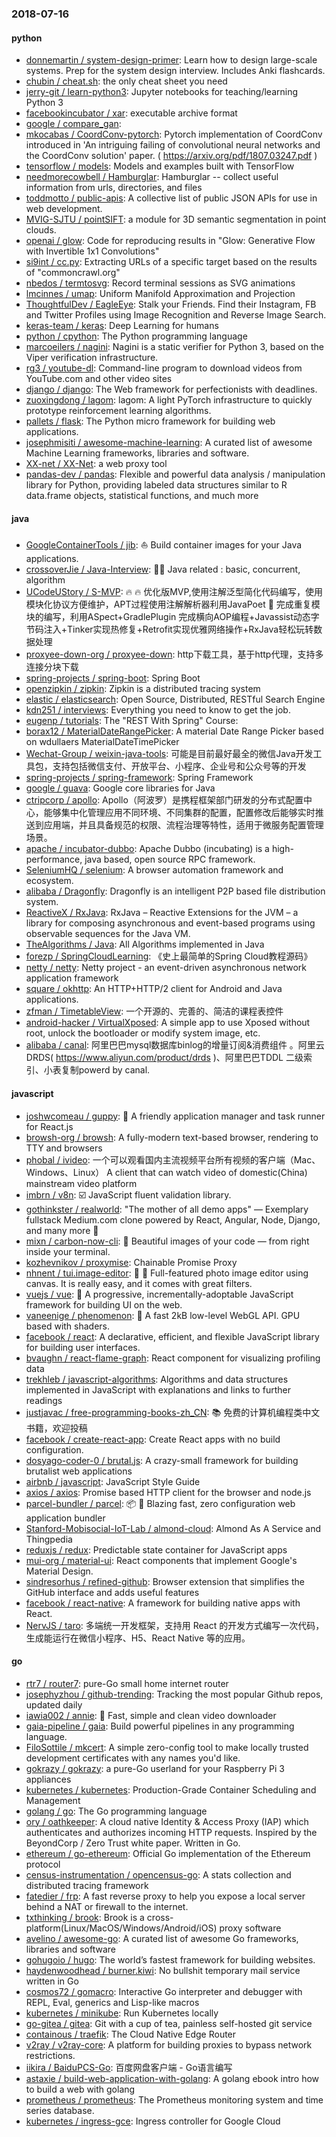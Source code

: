 ### 2018-07-16

#### python
* [donnemartin / system-design-primer](https://github.com/donnemartin/system-design-primer): Learn how to design large-scale systems. Prep for the system design interview. Includes Anki flashcards.
* [chubin / cheat.sh](https://github.com/chubin/cheat.sh): the only cheat sheet you need
* [jerry-git / learn-python3](https://github.com/jerry-git/learn-python3): Jupyter notebooks for teaching/learning Python 3
* [facebookincubator / xar](https://github.com/facebookincubator/xar): executable archive format
* [google / compare_gan](https://github.com/google/compare_gan): 
* [mkocabas / CoordConv-pytorch](https://github.com/mkocabas/CoordConv-pytorch): Pytorch implementation of CoordConv introduced in 'An intriguing failing of convolutional neural networks and the CoordConv solution' paper. ( https://arxiv.org/pdf/1807.03247.pdf )
* [tensorflow / models](https://github.com/tensorflow/models): Models and examples built with TensorFlow
* [needmorecowbell / Hamburglar](https://github.com/needmorecowbell/Hamburglar): Hamburglar -- collect useful information from urls, directories, and files
* [toddmotto / public-apis](https://github.com/toddmotto/public-apis): A collective list of public JSON APIs for use in web development.
* [MVIG-SJTU / pointSIFT](https://github.com/MVIG-SJTU/pointSIFT): a module for 3D semantic segmentation in point clouds.
* [openai / glow](https://github.com/openai/glow): Code for reproducing results in "Glow: Generative Flow with Invertible 1x1 Convolutions"
* [si9int / cc.py](https://github.com/si9int/cc.py): Extracting URLs of a specific target based on the results of "commoncrawl.org"
* [nbedos / termtosvg](https://github.com/nbedos/termtosvg): Record terminal sessions as SVG animations
* [lmcinnes / umap](https://github.com/lmcinnes/umap): Uniform Manifold Approximation and Projection
* [ThoughtfulDev / EagleEye](https://github.com/ThoughtfulDev/EagleEye): Stalk your Friends. Find their Instagram, FB and Twitter Profiles using Image Recognition and Reverse Image Search.
* [keras-team / keras](https://github.com/keras-team/keras): Deep Learning for humans
* [python / cpython](https://github.com/python/cpython): The Python programming language
* [marcoeilers / nagini](https://github.com/marcoeilers/nagini): Nagini is a static verifier for Python 3, based on the Viper verification infrastructure.
* [rg3 / youtube-dl](https://github.com/rg3/youtube-dl): Command-line program to download videos from YouTube.com and other video sites
* [django / django](https://github.com/django/django): The Web framework for perfectionists with deadlines.
* [zuoxingdong / lagom](https://github.com/zuoxingdong/lagom): lagom: A light PyTorch infrastructure to quickly prototype reinforcement learning algorithms.
* [pallets / flask](https://github.com/pallets/flask): The Python micro framework for building web applications.
* [josephmisiti / awesome-machine-learning](https://github.com/josephmisiti/awesome-machine-learning): A curated list of awesome Machine Learning frameworks, libraries and software.
* [XX-net / XX-Net](https://github.com/XX-net/XX-Net): a web proxy tool
* [pandas-dev / pandas](https://github.com/pandas-dev/pandas): Flexible and powerful data analysis / manipulation library for Python, providing labeled data structures similar to R data.frame objects, statistical functions, and much more

#### java
* [GoogleContainerTools / jib](https://github.com/GoogleContainerTools/jib): ⛵️ Build container images for your Java applications.
* [crossoverJie / Java-Interview](https://github.com/crossoverJie/Java-Interview): 👨‍🎓 Java related : basic, concurrent, algorithm
* [UCodeUStory / S-MVP](https://github.com/UCodeUStory/S-MVP): 🔥 🔥 优化版MVP,使用注解泛型简化代码编写，使用模块化协议方便维护，APT过程使用注解解析器利用JavaPoet 🌝 完成重复模块的编写，利用ASpect+GradlePlugin 完成横向AOP编程+Javassist动态字节码注入+Tinker实现热修复+Retrofit实现优雅网络操作+RxJava轻松玩转数据处理
* [proxyee-down-org / proxyee-down](https://github.com/proxyee-down-org/proxyee-down): http下载工具，基于http代理，支持多连接分块下载
* [spring-projects / spring-boot](https://github.com/spring-projects/spring-boot): Spring Boot
* [openzipkin / zipkin](https://github.com/openzipkin/zipkin): Zipkin is a distributed tracing system
* [elastic / elasticsearch](https://github.com/elastic/elasticsearch): Open Source, Distributed, RESTful Search Engine
* [kdn251 / interviews](https://github.com/kdn251/interviews): Everything you need to know to get the job.
* [eugenp / tutorials](https://github.com/eugenp/tutorials): The "REST With Spring" Course:
* [borax12 / MaterialDateRangePicker](https://github.com/borax12/MaterialDateRangePicker): A material Date Range Picker based on wdullaers MaterialDateTimePicker
* [Wechat-Group / weixin-java-tools](https://github.com/Wechat-Group/weixin-java-tools): 可能是目前最好最全的微信Java开发工具包，支持包括微信支付、开放平台、小程序、企业号和公众号等的开发
* [spring-projects / spring-framework](https://github.com/spring-projects/spring-framework): Spring Framework
* [google / guava](https://github.com/google/guava): Google core libraries for Java
* [ctripcorp / apollo](https://github.com/ctripcorp/apollo): Apollo（阿波罗）是携程框架部门研发的分布式配置中心，能够集中化管理应用不同环境、不同集群的配置，配置修改后能够实时推送到应用端，并且具备规范的权限、流程治理等特性，适用于微服务配置管理场景。
* [apache / incubator-dubbo](https://github.com/apache/incubator-dubbo): Apache Dubbo (incubating) is a high-performance, java based, open source RPC framework.
* [SeleniumHQ / selenium](https://github.com/SeleniumHQ/selenium): A browser automation framework and ecosystem.
* [alibaba / Dragonfly](https://github.com/alibaba/Dragonfly): Dragonfly is an intelligent P2P based file distribution system.
* [ReactiveX / RxJava](https://github.com/ReactiveX/RxJava): RxJava – Reactive Extensions for the JVM – a library for composing asynchronous and event-based programs using observable sequences for the Java VM.
* [TheAlgorithms / Java](https://github.com/TheAlgorithms/Java): All Algorithms implemented in Java
* [forezp / SpringCloudLearning](https://github.com/forezp/SpringCloudLearning): 《史上最简单的Spring Cloud教程源码》
* [netty / netty](https://github.com/netty/netty): Netty project - an event-driven asynchronous network application framework
* [square / okhttp](https://github.com/square/okhttp): An HTTP+HTTP/2 client for Android and Java applications.
* [zfman / TimetableView](https://github.com/zfman/TimetableView): 一个开源的、完善的、简洁的课程表控件
* [android-hacker / VirtualXposed](https://github.com/android-hacker/VirtualXposed): A simple app to use Xposed without root, unlock the bootloader or modify system image, etc.
* [alibaba / canal](https://github.com/alibaba/canal): 阿里巴巴mysql数据库binlog的增量订阅&消费组件 。阿里云DRDS( https://www.aliyun.com/product/drds )、阿里巴巴TDDL 二级索引、小表复制powerd by canal.

#### javascript
* [joshwcomeau / guppy](https://github.com/joshwcomeau/guppy): 🐠 A friendly application manager and task runner for React.js
* [browsh-org / browsh](https://github.com/browsh-org/browsh): A fully-modern text-based browser, rendering to TTY and browsers
* [phobal / ivideo](https://github.com/phobal/ivideo): 一个可以观看国内主流视频平台所有视频的客户端（Mac、Windows、Linux） A client that can watch video of domestic(China) mainstream video platform
* [imbrn / v8n](https://github.com/imbrn/v8n): ☑️ JavaScript fluent validation library.
* [gothinkster / realworld](https://github.com/gothinkster/realworld): "The mother of all demo apps" — Exemplary fullstack Medium.com clone powered by React, Angular, Node, Django, and many more 🏅
* [mixn / carbon-now-cli](https://github.com/mixn/carbon-now-cli): 🎨 Beautiful images of your code — from right inside your terminal.
* [kozhevnikov / proxymise](https://github.com/kozhevnikov/proxymise): Chainable Promise Proxy
* [nhnent / tui.image-editor](https://github.com/nhnent/tui.image-editor): 🍞 🎨 Full-featured photo image editor using canvas. It is really easy, and it comes with great filters.
* [vuejs / vue](https://github.com/vuejs/vue): 🖖 A progressive, incrementally-adoptable JavaScript framework for building UI on the web.
* [vaneenige / phenomenon](https://github.com/vaneenige/phenomenon): 🦄 A fast 2kB low-level WebGL API. GPU based with shaders.
* [facebook / react](https://github.com/facebook/react): A declarative, efficient, and flexible JavaScript library for building user interfaces.
* [bvaughn / react-flame-graph](https://github.com/bvaughn/react-flame-graph): React component for visualizing profiling data
* [trekhleb / javascript-algorithms](https://github.com/trekhleb/javascript-algorithms): Algorithms and data structures implemented in JavaScript with explanations and links to further readings
* [justjavac / free-programming-books-zh_CN](https://github.com/justjavac/free-programming-books-zh_CN): 📚 免费的计算机编程类中文书籍，欢迎投稿
* [facebook / create-react-app](https://github.com/facebook/create-react-app): Create React apps with no build configuration.
* [dosyago-coder-0 / brutal.js](https://github.com/dosyago-coder-0/brutal.js): A crazy-small framework for building brutalist web applications
* [airbnb / javascript](https://github.com/airbnb/javascript): JavaScript Style Guide
* [axios / axios](https://github.com/axios/axios): Promise based HTTP client for the browser and node.js
* [parcel-bundler / parcel](https://github.com/parcel-bundler/parcel): 📦 🚀 Blazing fast, zero configuration web application bundler
* [Stanford-Mobisocial-IoT-Lab / almond-cloud](https://github.com/Stanford-Mobisocial-IoT-Lab/almond-cloud): Almond As A Service and Thingpedia
* [reduxjs / redux](https://github.com/reduxjs/redux): Predictable state container for JavaScript apps
* [mui-org / material-ui](https://github.com/mui-org/material-ui): React components that implement Google's Material Design.
* [sindresorhus / refined-github](https://github.com/sindresorhus/refined-github): Browser extension that simplifies the GitHub interface and adds useful features
* [facebook / react-native](https://github.com/facebook/react-native): A framework for building native apps with React.
* [NervJS / taro](https://github.com/NervJS/taro): 多端统一开发框架，支持用 React 的开发方式编写一次代码，生成能运行在微信小程序、H5、React Native 等的应用。

#### go
* [rtr7 / router7](https://github.com/rtr7/router7): pure-Go small home internet router
* [josephyzhou / github-trending](https://github.com/josephyzhou/github-trending): Tracking the most popular Github repos, updated daily
* [iawia002 / annie](https://github.com/iawia002/annie): 👾 Fast, simple and clean video downloader
* [gaia-pipeline / gaia](https://github.com/gaia-pipeline/gaia): Build powerful pipelines in any programming language.
* [FiloSottile / mkcert](https://github.com/FiloSottile/mkcert): A simple zero-config tool to make locally trusted development certificates with any names you'd like.
* [gokrazy / gokrazy](https://github.com/gokrazy/gokrazy): a pure-Go userland for your Raspberry Pi 3 appliances
* [kubernetes / kubernetes](https://github.com/kubernetes/kubernetes): Production-Grade Container Scheduling and Management
* [golang / go](https://github.com/golang/go): The Go programming language
* [ory / oathkeeper](https://github.com/ory/oathkeeper): A cloud native Identity & Access Proxy (IAP) which authenticates and authorizes incoming HTTP requests. Inspired by the BeyondCorp / Zero Trust white paper. Written in Go.
* [ethereum / go-ethereum](https://github.com/ethereum/go-ethereum): Official Go implementation of the Ethereum protocol
* [census-instrumentation / opencensus-go](https://github.com/census-instrumentation/opencensus-go): A stats collection and distributed tracing framework
* [fatedier / frp](https://github.com/fatedier/frp): A fast reverse proxy to help you expose a local server behind a NAT or firewall to the internet.
* [txthinking / brook](https://github.com/txthinking/brook): Brook is a cross-platform(Linux/MacOS/Windows/Android/iOS) proxy software
* [avelino / awesome-go](https://github.com/avelino/awesome-go): A curated list of awesome Go frameworks, libraries and software
* [gohugoio / hugo](https://github.com/gohugoio/hugo): The world’s fastest framework for building websites.
* [haydenwoodhead / burner.kiwi](https://github.com/haydenwoodhead/burner.kiwi): No bullshit temporary mail service written in Go
* [cosmos72 / gomacro](https://github.com/cosmos72/gomacro): Interactive Go interpreter and debugger with REPL, Eval, generics and Lisp-like macros
* [kubernetes / minikube](https://github.com/kubernetes/minikube): Run Kubernetes locally
* [go-gitea / gitea](https://github.com/go-gitea/gitea): Git with a cup of tea, painless self-hosted git service
* [containous / traefik](https://github.com/containous/traefik): The Cloud Native Edge Router
* [v2ray / v2ray-core](https://github.com/v2ray/v2ray-core): A platform for building proxies to bypass network restrictions.
* [iikira / BaiduPCS-Go](https://github.com/iikira/BaiduPCS-Go): 百度网盘客户端 - Go语言编写
* [astaxie / build-web-application-with-golang](https://github.com/astaxie/build-web-application-with-golang): A golang ebook intro how to build a web with golang
* [prometheus / prometheus](https://github.com/prometheus/prometheus): The Prometheus monitoring system and time series database.
* [kubernetes / ingress-gce](https://github.com/kubernetes/ingress-gce): Ingress controller for Google Cloud
